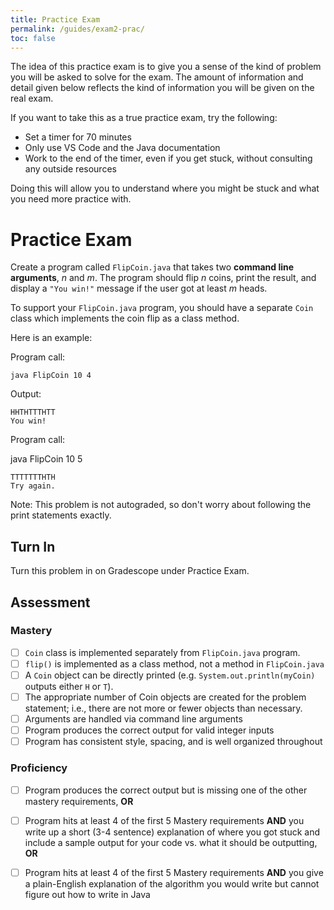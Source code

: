 ```yaml
---
title: Practice Exam
permalink: /guides/exam2-prac/
toc: false
---
```


The idea of this practice exam is to give you a sense of the kind of problem you will be asked to solve for the exam. The amount of information and detail given below reflects the kind of information you will be given on the real exam. 

If you want to take this as a true practice exam, try the following:
- Set a timer for 70 minutes
- Only use VS Code and the Java documentation
- Work to the end of the timer, even if you get stuck, without consulting any outside resources

Doing this will allow you to understand where you might be stuck and what you need more practice with.

# Practice Exam

Create a program called `FlipCoin.java` that takes two **command line arguments**, _n_ and _m_. The program should flip _n_ coins, print the result, and display a `"You win!"` message if the user got at least _m_ heads. 

To support your `FlipCoin.java` program, you should have a separate `Coin` class which implements the coin flip as a class method. 

Here is an example:

Program call:

```
java FlipCoin 10 4
```

Output:

```
HHTHTTTHTT
You win!
```

Program call:

java FlipCoin 10 5

```
TTTTTTTHTH
Try again.
```

Note: This problem is not autograded, so don't worry about following the print statements exactly.

## Turn In

Turn this problem in on Gradescope under Practice Exam. 

## Assessment

### Mastery

- [ ] `Coin` class is implemented separately from `FlipCoin.java` program.
- [ ] `flip()` is implemented as a class method, not a method in `FlipCoin.java`
- [ ] A `Coin` object can be directly printed (e.g. `System.out.println(myCoin)` outputs either `H` or `T`).
- [ ] The appropriate number of Coin objects are created for the problem statement; i.e., there are not more or fewer objects than necessary.
- [ ] Arguments are handled via command line arguments
- [ ] Program produces the correct output for valid integer inputs
- [ ] Program has consistent style, spacing, and is well organized throughout

### Proficiency

- [ ] Program produces the correct output but is missing one of the other mastery requirements, **OR**
- [ ] Program hits at least 4 of the first 5 Mastery requirements **AND** you write up a short (3-4 sentence) explanation of where you got stuck and include a sample output for your code vs. what it should be outputting, **OR**
- [ ] Program hits at least 4 of the first 5 Mastery requirements **AND** you give a plain-English explanation of the algorithm you would write but cannot figure out how to write in Java

